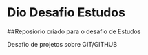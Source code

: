 # Dio Desafio Estudos 

##Reposiorio criado para o desafio de Estudos 


Desafio de projetos sobre GIT/GITHUB
